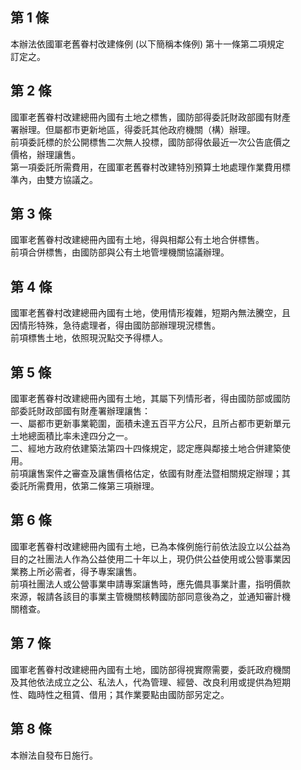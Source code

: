 第 1 條
-------
本辦法依國軍老舊眷村改建條例 (以下簡稱本條例) 第十一條第二項規定  
訂定之。

第 2 條
-------
國軍老舊眷村改建總冊內國有土地之標售，國防部得委託財政部國有財產  
署辦理。但屬都市更新地區，得委託其他政府機關（構）辦理。  
前項委託標的於公開標售二次無人投標，國防部得依最近一次公告底價之  
價格，辦理讓售。  
第一項委託所需費用，在國軍老舊眷村改建特別預算土地處理作業費用標  
準內，由雙方協議之。

第 3 條
-------
國軍老舊眷村改建總冊內國有土地，得與相鄰公有土地合併標售。  
前項合併標售，由國防部與公有土地管埋機關協議辦理。

第 4 條
-------
國軍老舊眷村改建總冊內國有土地，使用情形複雜，短期內無法騰空，且  
因情形特殊，急待處理者，得由國防部辦理現況標售。  
前項標售土地，依照現況點交予得標人。

第 5 條
-------
國軍老舊眷村改建總冊內國有土地，其屬下列情形者，得由國防部或國防  
部委託財政部國有財產署辦理讓售：  
一、屬都市更新事業範圍，面積未達五百平方公尺，且所占都市更新單元  
    土地總面積比率未達四分之一。  
二、經地方政府依建築法第四十四條規定，認定應與鄰接土地合併建築使  
    用。  
前項讓售案件之審查及讓售價格估定，依國有財產法暨相關規定辦理；其  
委託所需費用，依第二條第三項辦理。

第 6 條
-------
國軍老舊眷村改建總冊內國有土地，已為本條例施行前依法設立以公益為  
目的之社團法人作為公益使用二十年以上，現仍供公益使用或公營事業因  
業務上所必需者，得予專案讓售。  
前項社團法人或公營事業申請專案讓售時，應先備具事業計畫，指明價款  
來源，報請各該目的事業主管機關核轉國防部同意後為之，並通知審計機  
關稽查。

第 7 條
-------
國軍老舊眷村改建總冊內國有土地，國防部得視實際需要，委託政府機關  
及其他依法成立之公、私法人，代為管理、經營、改良利用或提供為短期  
性、臨時性之租賃、借用；其作業要點由國防部另定之。

第 8 條
-------
本辦法自發布日施行。

